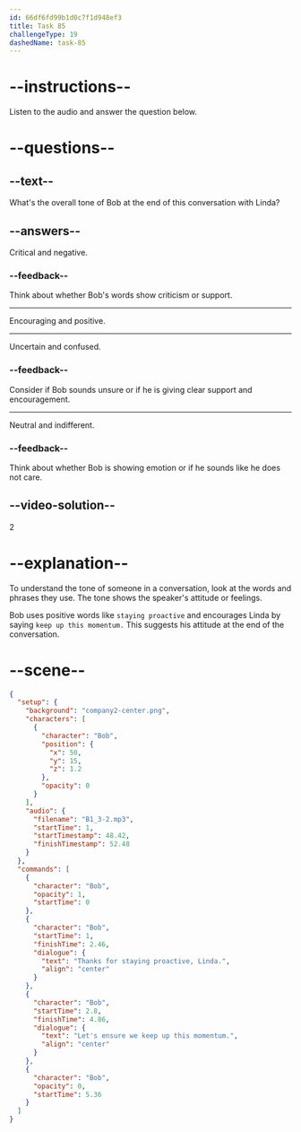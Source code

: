 ```yaml
---
id: 66df6fd99b1d0c7f1d948ef3
title: Task 85
challengeType: 19
dashedName: task-85
---
```

<!--
AUDIO REFERENCE:
Bob: Thanks for staying proactive, Linda. Let's ensure we keep up this momentum.
-->

# --instructions--

Listen to the audio and answer the question below.

# --questions--

## --text--

What's the overall tone of Bob at the end of this conversation with Linda?

## --answers--

Critical and negative.

### --feedback--

Think about whether Bob's words show criticism or support.

---

Encouraging and positive.

---

Uncertain and confused.

### --feedback--

Consider if Bob sounds unsure or if he is giving clear support and encouragement.

---

Neutral and indifferent.

### --feedback--

Think about whether Bob is showing emotion or if he sounds like he does not care.

## --video-solution--

2

# --explanation--

To understand the tone of someone in a conversation, look at the words and phrases they use. The tone shows the speaker's attitude or feelings.

Bob uses positive words like `staying proactive` and encourages Linda by saying `keep up this momentum.` This suggests his attitude at the end of the conversation.

# --scene--

```json
{
  "setup": {
    "background": "company2-center.png",
    "characters": [
      {
        "character": "Bob",
        "position": {
          "x": 50,
          "y": 15,
          "z": 1.2
        },
        "opacity": 0
      }
    ],
    "audio": {
      "filename": "B1_3-2.mp3",
      "startTime": 1,
      "startTimestamp": 48.42,
      "finishTimestamp": 52.48
    }
  },
  "commands": [
    {
      "character": "Bob",
      "opacity": 1,
      "startTime": 0
    },
    {
      "character": "Bob",
      "startTime": 1,
      "finishTime": 2.46,
      "dialogue": {
        "text": "Thanks for staying proactive, Linda.",
        "align": "center"
      }
    },
    {
      "character": "Bob",
      "startTime": 2.8,
      "finishTime": 4.86,
      "dialogue": {
        "text": "Let's ensure we keep up this momentum.",
        "align": "center"
      }
    },
    {
      "character": "Bob",
      "opacity": 0,
      "startTime": 5.36
    }
  ]
}
```
